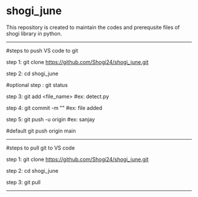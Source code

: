 # shogi_june
This repository is created to maintain the codes and prerequsite files of shogi library in python.

-----------------------------------------------------------------------------------------

#steps to push VS code to git

step 1: git clone https://github.com/Shogi24/shogi_june.git

step 2: cd shogi_june

#optional step : git status

step 3: git add <file_name>          #ex: detect.py

step 4: git commit -m "<message>"    #ex: file added

step 5: git push -u origin <branch>     #ex: sanjay

#default git push origin main

-----------------------------------------------------------------------------------------

#steps to pull git to VS code

step 1: git clone https://github.com/Shogi24/shogi_june.git

step 2: cd shogi_june

step 3: git pull 

-------------------------------------------------------------------------------------------
